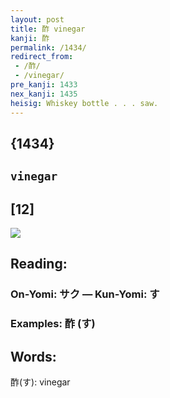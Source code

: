 ```yaml
---
layout: post
title: 酢 vinegar
kanji: 酢
permalink: /1434/
redirect_from:
 - /酢/
 - /vinegar/
pre_kanji: 1433
nex_kanji: 1435
heisig: Whiskey bottle . . . saw.
---
```


## {1434}

## `vinegar`

## [12]

<div class="stroke"><img src="E985A2.png" /></div>

## Reading:

### On-Yomi: サク &mdash; Kun-Yomi: す

### Examples: 酢 (す)

## Words:

酢(す): vinegar
